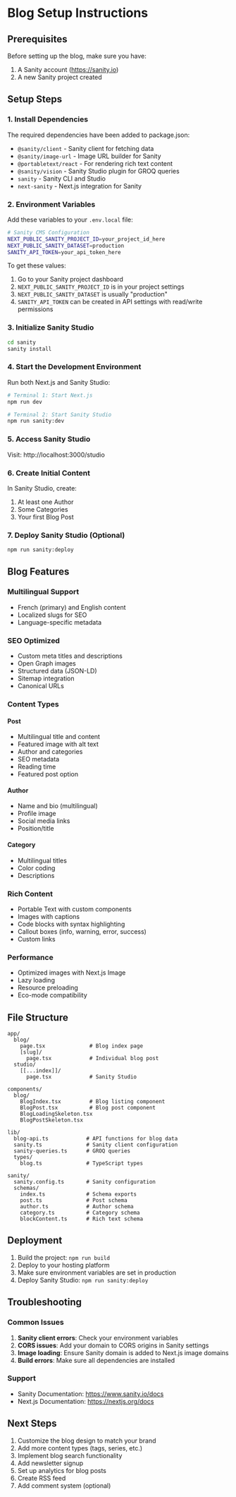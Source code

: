 # Blog Setup Instructions

## Prerequisites

Before setting up the blog, make sure you have:
1. A Sanity account (https://sanity.io)
2. A new Sanity project created

## Setup Steps

### 1. Install Dependencies

The required dependencies have been added to package.json:
- `@sanity/client` - Sanity client for fetching data
- `@sanity/image-url` - Image URL builder for Sanity
- `@portabletext/react` - For rendering rich text content
- `@sanity/vision` - Sanity Studio plugin for GROQ queries
- `sanity` - Sanity CLI and Studio
- `next-sanity` - Next.js integration for Sanity

### 2. Environment Variables

Add these variables to your `.env.local` file:

```bash
# Sanity CMS Configuration
NEXT_PUBLIC_SANITY_PROJECT_ID=your_project_id_here
NEXT_PUBLIC_SANITY_DATASET=production
SANITY_API_TOKEN=your_api_token_here
```

To get these values:
1. Go to your Sanity project dashboard
2. `NEXT_PUBLIC_SANITY_PROJECT_ID` is in your project settings
3. `NEXT_PUBLIC_SANITY_DATASET` is usually "production"
4. `SANITY_API_TOKEN` can be created in API settings with read/write permissions

### 3. Initialize Sanity Studio

```bash
cd sanity
sanity install
```

### 4. Start the Development Environment

Run both Next.js and Sanity Studio:

```bash
# Terminal 1: Start Next.js
npm run dev

# Terminal 2: Start Sanity Studio
npm run sanity:dev
```

### 5. Access Sanity Studio

Visit: http://localhost:3000/studio

### 6. Create Initial Content

In Sanity Studio, create:
1. At least one Author
2. Some Categories  
3. Your first Blog Post

### 7. Deploy Sanity Studio (Optional)

```bash
npm run sanity:deploy
```

## Blog Features

### Multilingual Support
- French (primary) and English content
- Localized slugs for SEO
- Language-specific metadata

### SEO Optimized
- Custom meta titles and descriptions
- Open Graph images
- Structured data (JSON-LD)
- Sitemap integration
- Canonical URLs

### Content Types

#### Post
- Multilingual title and content
- Featured image with alt text
- Author and categories
- SEO metadata
- Reading time
- Featured post option

#### Author
- Name and bio (multilingual)
- Profile image
- Social media links
- Position/title

#### Category
- Multilingual titles
- Color coding
- Descriptions

### Rich Content
- Portable Text with custom components
- Images with captions
- Code blocks with syntax highlighting
- Callout boxes (info, warning, error, success)
- Custom links

### Performance
- Optimized images with Next.js Image
- Lazy loading
- Resource preloading
- Eco-mode compatibility

## File Structure

```
app/
  blog/
    page.tsx              # Blog index page
    [slug]/
      page.tsx            # Individual blog post
  studio/
    [[...index]]/
      page.tsx            # Sanity Studio

components/
  blog/
    BlogIndex.tsx         # Blog listing component
    BlogPost.tsx          # Blog post component
    BlogLoadingSkeleton.tsx
    BlogPostSkeleton.tsx

lib/
  blog-api.ts            # API functions for blog data
  sanity.ts              # Sanity client configuration
  sanity-queries.ts      # GROQ queries
  types/
    blog.ts              # TypeScript types

sanity/
  sanity.config.ts       # Sanity configuration
  schemas/
    index.ts             # Schema exports
    post.ts              # Post schema
    author.ts            # Author schema
    category.ts          # Category schema
    blockContent.ts      # Rich text schema
```

## Deployment

1. Build the project: `npm run build`
2. Deploy to your hosting platform
3. Make sure environment variables are set in production
4. Deploy Sanity Studio: `npm run sanity:deploy`

## Troubleshooting

### Common Issues

1. **Sanity client errors**: Check your environment variables
2. **CORS issues**: Add your domain to CORS origins in Sanity settings
3. **Image loading**: Ensure Sanity domain is added to Next.js image domains
4. **Build errors**: Make sure all dependencies are installed

### Support

- Sanity Documentation: https://www.sanity.io/docs
- Next.js Documentation: https://nextjs.org/docs

## Next Steps

1. Customize the blog design to match your brand
2. Add more content types (tags, series, etc.)
3. Implement blog search functionality
4. Add newsletter signup
5. Set up analytics for blog posts
6. Create RSS feed
7. Add comment system (optional)
